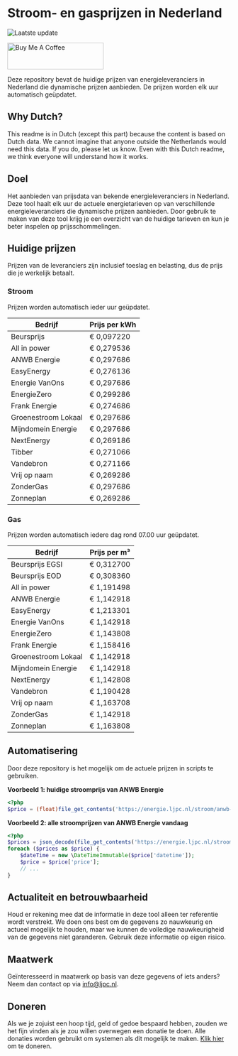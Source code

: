 # Stroom- en gasprijzen in Nederland

![Laatste update](https://img.shields.io/badge/laatste%20update-2024--07--18%2008%3A00%20CET-brightgreen)

<a href="https://www.buymeacoffee.com/Lars-" target="_blank"><img src="https://cdn.buymeacoffee.com/buttons/v2/default-orange.png" alt="Buy Me A Coffee" height="60" style="height: 60px !important;width: 217px !important;" ></a>

Deze repository bevat de huidige prijzen van energieleveranciers in Nederland die dynamische prijzen aanbieden. De prijzen worden elk uur automatisch geüpdatet.

## Why Dutch?

This readme is in Dutch (except this part) because the content is based on Dutch data. We cannot imagine that anyone outside the Netherlands would need this data. If you do, please let us know. Even with this Dutch readme, we think
everyone will understand how it works.

## Doel

Het aanbieden van prijsdata van bekende energieleveranciers in Nederland. Deze tool haalt elk uur de actuele energietarieven op van verschillende energieleveranciers die dynamische prijzen aanbieden. Door gebruik te maken van deze tool
krijg je een overzicht van de huidige tarieven en kun je beter inspelen op prijsschommelingen.

## Huidige prijzen

Prijzen van de leveranciers zijn inclusief toeslag en belasting, dus de prijs die je werkelijk betaalt.

### Stroom

Prijzen worden automatisch ieder uur geüpdatet.

 Bedrijf | Prijs per kWh 
---------|---------------
Beursprijs | € 0,097220
All in power | € 0,279536
ANWB Energie | € 0,297686
EasyEnergy | € 0,276136
Energie VanOns | € 0,297686
EnergieZero | € 0,299286
Frank Energie | € 0,274686
Groenestroom Lokaal | € 0,297686
Mijndomein Energie | € 0,297686
NextEnergy | € 0,269186
Tibber | € 0,271066
Vandebron | € 0,271166
Vrij op naam | € 0,269286
ZonderGas | € 0,297686
Zonneplan | € 0,269286


### Gas

Prijzen worden automatisch iedere dag rond 07.00 uur geüpdatet.

 Bedrijf | Prijs per m³ 
---------|--------------
Beursprijs EGSI | € 0,312700
Beursprijs EOD | € 0,308360
All in power | € 1,191498
ANWB Energie | € 1,142918
EasyEnergy | € 1,213301
Energie VanOns | € 1,142918
EnergieZero | € 1,143808
Frank Energie | € 1,158416
Groenestroom Lokaal | € 1,142918
Mijndomein Energie | € 1,142918
NextEnergy | € 1,142808
Vandebron | € 1,190428
Vrij op naam | € 1,163708
ZonderGas | € 1,142918
Zonneplan | € 1,163808


## Automatisering

Door deze repository is het mogelijk om de actuele prijzen in scripts te gebruiken.

**Voorbeeld 1: huidige stroomprijs van ANWB Energie**

```php
<?php
$price = (float)file_get_contents('https://energie.ljpc.nl/stroom/anwb-energie-nu.txt');

```

**Voorbeeld 2: alle stroomprijzen van ANWB Energie vandaag**

```php
<?php
$prices = json_decode(file_get_contents('https://energie.ljpc.nl/stroom/all-in-power-vandaag.json'),true);
foreach ($prices as $price) {
    $dateTime = new \DateTimeImmutable($price['datetime']);
    $price = $price['price'];
    // ...
}
```

## Actualiteit en betrouwbaarheid

Houd er rekening mee dat de informatie in deze tool alleen ter referentie wordt verstrekt. We doen ons best om de gegevens zo nauwkeurig en actueel mogelijk te houden, maar we kunnen de volledige nauwkeurigheid van de gegevens niet
garanderen. Gebruik deze informatie op eigen risico.

## Maatwerk

Geïnteresseerd in maatwerk op basis van deze gegevens of iets anders? Neem dan contact op
via [info@ljpc.nl](mailto:info@ljpc.nl?subject=Energie%20prijzen).

## Doneren

Als we je zojuist een hoop tijd, geld of gedoe bespaard hebben, zouden we het fijn vinden als je zou willen overwegen een
donatie te doen. Alle donaties worden gebruikt om systemen als dit mogelijk te
maken. [Klik hier](https://www.buymeacoffee.com/Lars-) om te doneren.
